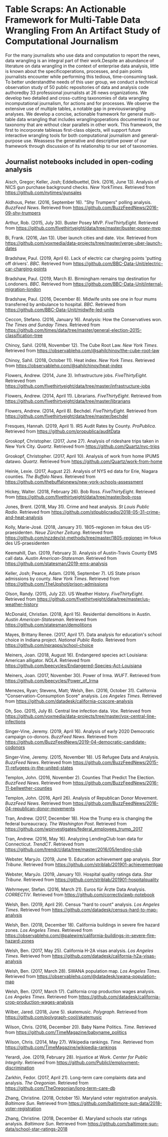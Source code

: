 # Table Scraps: An Actionable Framework for Multi-Table Data Wrangling From An Artifact Study of Computational Journalism

For the many journalists who use data and computation to report the news, data wrangling is an integral part of their work.Despite an abundance of literature on data wrangling in the context of enterprise data analysis, little is known about the specificoperations, processes, and pain points journalists encounter while performing this tedious, time-consuming task. To better understandthe needs of this user group, we conduct a technical observation study of 50 public repositories of data and analysis code authoredby 33 professional journalists at 26 news organizations. We develop two detailed and cross-cutting taxonomies of data wrangling incomputational journalism, for actions and for processes. We observe the extensive use of multiple tables, a notable gap in previouswrangling analyses.  We develop a concise, actionable framework for general multi-table data wrangling that includes wranglingoperations documented in our taxonomy that are without clear parallels in other work. This framework, the first to incorporate tablesas first-class objects, will support future interactive wrangling tools for both computational journalism and general-purpose use. Weassess the generative and descriptive power of our framework through discussion of its relationship to our set of taxonomies.

## Journalist notebooks included in open-coding analysis

Aisch, Gregor; Keller, Josh; Eddelbuettel, Dirk. (2016, June 13). Analysis of NICS gun purchase background checks. *New YorkTimes*. Retrieved from https://github.com/nytimes/gunsales

Aldhous, Peter. (2016, September 16). "Shy Trumpers" polling analysis. *BuzzFeed News*. Retrieved from https://github.com/BuzzFeedNews/2016-09-shy-trumpers

Arthur, Rob. (2015, July 30). Buster Posey MVP. *FiveThirtyEight*. Retrieved from https://github.com/fivethirtyeight/data/tree/master/buster-posey-mvp

Bi, Frank. (2016, Jan 13). Uber launch cities and date. *Vox*. Retrieved from https://github.com/voxmedia/data-projects/tree/master/verge-uber-launch-dates

Bradshaw, Paul. (2019, April 6). Lack of electric car charging points 'putting off drivers'. *BBC*. Retrieved from https://github.com/BBC-Data-Unit/electric-car-charging-points

Bradshaw, Paul. (2019, March 8). Birmingham remains top destination for Londoners. *BBC*. Retrieved from https://github.com/BBC-Data-Unit/internal-migration-london

Bradshaw, Paul. (2016, December 8). Midwife units see one in four mums transferred by ambulance to hospital. *BBC*. Retrieved from https://github.com/BBC-Data-Unit/midwife-led-units

Ceccon, Stefano. (2016, January 16). Analysis: How the Conservatives won. *The Times and Sunday Times*. Retrieved from https://github.com/times/data/tree/master/general-election-2015-classification-tree

Chinoy, Sahil. (2018, November 12). The Cube Root Law. *New York Times*. Retrieved from https://observablehq.com/@sahilchinoy/the-cube-root-law

Chinoy, Sahil. (2018, October 11). Heat index. *New York Times*. Retrieved from https://observablehq.com/@sahilchinoy/heat-index

Flowers, Andrew. (2014, June 3). Infrastructure jobs. *FiveThirtyEight*. Retrieved from https://github.com/fivethirtyeight/data/tree/master/infrastructure-jobs

Flowers, Andrew. (2014, April 11). Librarians. *FiveThirtyEight*. Retrieved from https://github.com/fivethirtyeight/data/tree/master/librarians

Flowers, Andrew. (2014, April 8). Bechdel. *FiveThirtyEight*. Retrieved from https://github.com/fivethirtyeight/data/tree/master/bechdel

Fresques, Hannah. (2019, April 1). IRS Audit Rates by County. *ProPublica*. Retrieved from https://github.com/propublica/auditData

Groskopf, Christopher. (2017, June 27). Analysis of rideshare trips taken in New York City. *Quartz*. Retrieved from https://github.com/Quartz/nyc-trips

Groskopf, Christopher. (2017, April 10). Analysis of work from home IPUMS datawo. *Quartz*. Retrieved from https://github.com/Quartz/work-from-home

Heinle, Lexie. (2017, August 22). Analysis of NYS ed data for Erie, Niagara counties. *The Buffalo News*. Retrieved from https://github.com/thebuffalonews/new-york-schools-assessment

Hickey, Walter. (2018, February 26). Bob Ross. *FiveThirtyEight*. Retrieved from https://github.com/fivethirtyeight/data/tree/master/bob-ross

Jones, Brent. (2018, May 31). Crime and heat analysis. *St Louis Public Radio*. Retrieved from https://github.com/stlpublicradio/2018-05-31-crime-and-heat-analysis

Kolly, Marie-José. (2018, January 31). 1805-regionen im fokus des US-praesidenten. *Neue Zürcher Zeitung*. Retrieved from https://github.com/nzzdev/st-methods/tree/master/1805-regionen im fokus des US-praesidenten

Keemahill, Dan. (2019, February 3). Analysis of Austin-Travis County EMS call data. *Austin American-Statesman*. Retrieved from https://github.com/statesman/2019-ems-analysis

Keller, Josh; Pearce, Adam. (2016, September 7). US State prison admissions by county. *New York Times*. Retrieved from https://github.com/TheUpshot/prison-admissions

Olson, Randy. (2015, July 22). US Weather History. *FiveThirtyEight*. Retrieved from https://github.com/fivethirtyeight/data/tree/master/us-weather-history

McDonald, Christian. (2018, April 15). Residential demolitions in Austin. *Austin American-Statesman*. Retrieved from https://github.com/statesman/demolitions

Mayes, Brittany Renee. (2017, April 17). Data analysis for education's school choice in Indiana project. *National Public Radio*. Retrieved from https://github.com/nprapps/school-choice

Meiners, Joan. (2018, August 16). Endangered species act Louisiana: American alligator. *NOLA*. Retrieved from https://github.com/beecycles/Endangered-Species-Act-Louisiana

Meiners, Joan. (2017, November 30). Power of Irma. *WUFT*. Retrieved from https://github.com/beecycles/Power_of_Irma

Menezes, Ryan; Stevens, Matt; Welsh, Ben. (2016, October 31). California "Conservation-Consumption Score" analysis. *Los Angeles Times*. Retrieved from https://github.com/datadesk/california-ccscore-analysis

Oh, Soo. (2015, July 8). Central line infection data. *Vox*. Retrieved from https://github.com/voxmedia/data-projects/tree/master/vox-central-line-infections

Singer-Vine, Jeremy. (2019, April 16). Analysis of early 2020 Democratic campaign co-donors. *BuzzFeed News*. Retrieved from https://github.com/BuzzFeedNews/2019-04-democratic-candidate-codonors

Singer-Vine, Jeremy. (2015, November 18). US Refugee Data and Analysis. *BuzzFeed News*. Retrieved from https://github.com/BuzzFeedNews/2015-11-refugees-in-the-united-states

Templon, John. (2016, November 2). Counties That Predict The Election. *BuzzFeed News*. Retrieved from https://github.com/BuzzFeedNews/2016-11-bellwether-counties

Templon, John. (2016, April 26). Analysis of Republican Donor Movement. *BuzzFeed News*. Retrieved from https://github.com/BuzzFeedNews/2016-04-republican-donor-movements

Tran, Andrew. (2017, December 18). How the Trump era is changing the federal bureaucracy. *The Washington Post*. Retrieved from https://github.com/wpinvestigates/federal_employees_trump_2017

Tran, Andrew. (2016, May 16). Analyzing LendingClub loan data for Connecticut. *TrendCT*. Retrieved from https://github.com/trendct/data/tree/master/2016/05/lending-club

Webster, MaryJo. (2019, June 1). Education achievement gap analysis. *Star Tribune*. Retrieved from https://github.com/striblab/201901-achievementgap

Webster, MaryJo. (2019, January 10). Hospital quality ratings data. *Star Tribune*. Retrieved from https://github.com/striblab/201901-hospitalquality

Wehrmeyer, Stefan. (2016, March 21). Euros für Ärzte Data Analysis. *CORRECTIV*. Retrieved from https://github.com/correctiv/awb-notebook

Welsh, Ben. (2019, April 29). Census "hard to count" analysis. *Los Angeles Times*. Retrieved from https://github.com/datadesk/census-hard-to-map-analysis

Welsh, Ben. (2018, December 18). California buildings in severe fire hazard zones. *Los Angeles Times*. Retrieved from https://observablehq.com/@palewire/california-buildings-in-severe-fire-hazard-zones

Welsh, Ben. (2017, May 25). California H-2A visas analysis. *Los Angeles Times*. Retrieved from https://github.com/datadesk/california-h2a-visas-analysis

Welsh, Ben. (2017, March 28). SWANA population map. *Los Angeles Times*. Retrieved from https://observablehq.com/@datadesk/swana-population-map

Welsh, Ben. (2017, March 17). California crop production wages analysis. *Los Angeles Times*. Retrieved from https://github.com/datadesk/california-crop-production-wages-analysis

Wilber, Jared. (2018, June 5). skatemusic. *Polygraph*. Retrieved from https://github.com/polygraph-cool/skatemusic

Wilson, Chris. (2016, December 20). Baby Name Politics. *Time*. Retrieved from https://github.com/TimeMagazine/babyname_politics

Wilson, Chris. (2014, May 27). Wikipedia rankings. *Time*. Retrieved from https://github.com/TimeMagazine/wikipedia-rankings

Yerardi, Joe. (2019, February 28). Injustice at Work. *Center for Public Integrity*. Retrieved from https://github.com/PublicI/employment-discrimination

Zarkhin, Fedor. (2017, April 21). Long-term care complaints data and analysis. *The Oregonian*. Retrieved from https://github.com/TheOregonian/long-term-care-db

Zhang, Christine. (2018, October 15). Maryland voter registration analysis. *Baltimore Sun*. Retrieved from https://github.com/baltimore-sun-data/2018-voter-registration

Zhang, Christine. (2018, December 4). Maryland schools star ratings analysis. *Baltimore Sun*. Retrieved from https://github.com/baltimore-sun-data/school-star-ratings-2018
